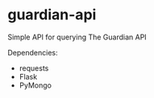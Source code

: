 guardian-api
============

Simple API for querying The Guardian API

Dependencies:
 * requests
 * Flask
 * PyMongo
